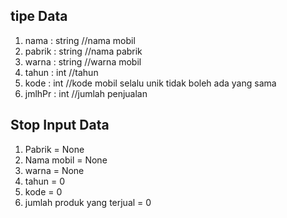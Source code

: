 ## tipe Data
1. nama   : string //nama mobil
2. pabrik : string //nama pabrik
3. warna  : string //warna mobil
4. tahun  : int //tahun 
5. kode   : int //kode mobil selalu unik tidak boleh ada yang sama
6. jmlhPr : int //jumlah penjualan

 ## Stop Input Data
 1. Pabrik = None
 2. Nama mobil = None
 3. warna = None
 4. tahun = 0
 5. kode = 0
 6. jumlah produk yang terjual = 0
